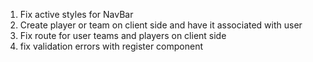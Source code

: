 1. Fix active styles for NavBar
2. Create player or team on client side and have it associated with user
3. Fix route for user teams and players on client side
4. fix validation errors with register component
